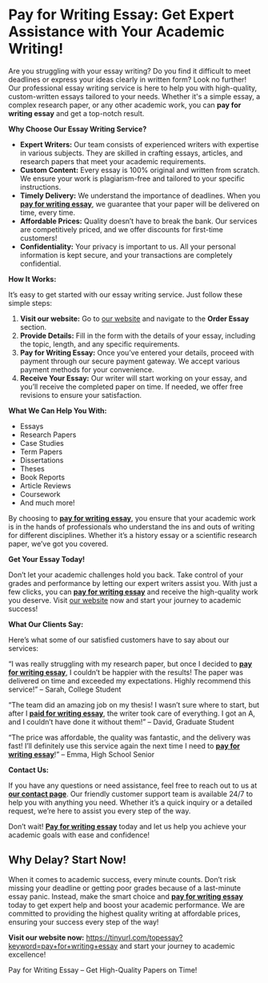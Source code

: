 <h1>Pay for Writing Essay: Get Expert Assistance with Your Academic Writing!</h1>

<p>Are you struggling with your essay writing? Do you find it difficult to meet deadlines or express your ideas clearly in written form? Look no further! Our professional essay writing service is here to help you with high-quality, custom-written essays tailored to your needs. Whether it's a simple essay, a complex research paper, or any other academic work, you can <strong>pay for writing essay</strong> and get a top-notch result.</p>

<p><strong>Why Choose Our Essay Writing Service?</strong></p>

<ul>
    <li><strong>Expert Writers:</strong> Our team consists of experienced writers with expertise in various subjects. They are skilled in crafting essays, articles, and research papers that meet your academic requirements.</li>
    <li><strong>Custom Content:</strong> Every essay is 100% original and written from scratch. We ensure your work is plagiarism-free and tailored to your specific instructions.</li>
    <li><strong>Timely Delivery:</strong> We understand the importance of deadlines. When you <a href="https://tinyurl.com/topessay?keyword=pay+for+writing+essay"><strong>pay for writing essay</strong></a>, we guarantee that your paper will be delivered on time, every time.</li>
    <li><strong>Affordable Prices:</strong> Quality doesn’t have to break the bank. Our services are competitively priced, and we offer discounts for first-time customers!</li>
    <li><strong>Confidentiality:</strong> Your privacy is important to us. All your personal information is kept secure, and your transactions are completely confidential.</li>
</ul>

<p><strong>How It Works:</strong></p>

<p>It’s easy to get started with our essay writing service. Just follow these simple steps:</p>

<ol>
    <li><strong>Visit our website:</strong> Go to <a href="https://tinyurl.com/topessay?keyword=pay+for+writing+essay">our website</a> and navigate to the <strong>Order Essay</strong> section.</li>
    <li><strong>Provide Details:</strong> Fill in the form with the details of your essay, including the topic, length, and any specific requirements.</li>
    <li><strong>Pay for Writing Essay:</strong> Once you’ve entered your details, proceed with payment through our secure payment gateway. We accept various payment methods for your convenience.</li>
    <li><strong>Receive Your Essay:</strong> Our writer will start working on your essay, and you’ll receive the completed paper on time. If needed, we offer free revisions to ensure your satisfaction.</li>
</ol>

<p><strong>What We Can Help You With:</strong></p>

<ul>
    <li>Essays</li>
    <li>Research Papers</li>
    <li>Case Studies</li>
    <li>Term Papers</li>
    <li>Dissertations</li>
    <li>Theses</li>
    <li>Book Reports</li>
    <li>Article Reviews</li>
    <li>Coursework</li>
    <li>And much more!</li>
</ul>

<p>By choosing to <a href="https://tinyurl.com/topessay?keyword=pay+for+writing+essay"><strong>pay for writing essay</strong></a>, you ensure that your academic work is in the hands of professionals who understand the ins and outs of writing for different disciplines. Whether it’s a history essay or a scientific research paper, we’ve got you covered.</p>

<p><strong>Get Your Essay Today!</strong></p>

<p>Don’t let your academic challenges hold you back. Take control of your grades and performance by letting our expert writers assist you. With just a few clicks, you can <a href="https://tinyurl.com/topessay?keyword=pay+for+writing+essay"><strong>pay for writing essay</strong></a> and receive the high-quality work you deserve. Visit <a href="https://tinyurl.com/topessay?keyword=pay+for+writing+essay">our website</a> now and start your journey to academic success!</p>

<p><strong>What Our Clients Say:</strong></p>

<p>Here’s what some of our satisfied customers have to say about our services:</p>

<p>“I was really struggling with my research paper, but once I decided to <a href="https://tinyurl.com/topessay?keyword=pay+for+writing+essay"><strong>pay for writing essay</strong></a>, I couldn’t be happier with the results! The paper was delivered on time and exceeded my expectations. Highly recommend this service!” – Sarah, College Student</p>

<p>“The team did an amazing job on my thesis! I wasn’t sure where to start, but after I <a href="https://tinyurl.com/topessay?keyword=pay+for+writing+essay"><strong>paid for writing essay</strong></a>, the writer took care of everything. I got an A, and I couldn’t have done it without them!” – David, Graduate Student</p>

<p>“The price was affordable, the quality was fantastic, and the delivery was fast! I’ll definitely use this service again the next time I need to <a href="https://tinyurl.com/topessay?keyword=pay+for+writing+essay"><strong>pay for writing essay</strong></a>!” – Emma, High School Senior</p>

<p><strong>Contact Us:</strong></p>

<p>If you have any questions or need assistance, feel free to reach out to us at <a href="https://tinyurl.com/topessay?keyword=pay+for+writing+essay"><strong>our contact page</strong></a>. Our friendly customer support team is available 24/7 to help you with anything you need. Whether it’s a quick inquiry or a detailed request, we’re here to assist you every step of the way.</p>

<p>Don’t wait! <a href="https://tinyurl.com/topessay?keyword=pay+for+writing+essay"><strong>Pay for writing essay</strong></a> today and let us help you achieve your academic goals with ease and confidence!</p>

<h2>Why Delay? Start Now!</h2>

<p>When it comes to academic success, every minute counts. Don’t risk missing your deadline or getting poor grades because of a last-minute essay panic. Instead, make the smart choice and <a href="https://tinyurl.com/topessay?keyword=pay+for+writing+essay"><strong>pay for writing essay</strong></a> today to get expert help and boost your academic performance. We are committed to providing the highest quality writing at affordable prices, ensuring your success every step of the way!</p>

<p><strong>Visit our website now:</strong> <a href="https://tinyurl.com/topessay?keyword=pay+for+writing+essay">https://tinyurl.com/topessay?keyword=pay+for+writing+essay</a> and start your journey to academic excellence!</p>
Pay for Writing Essay – Get High-Quality Papers on Time!
